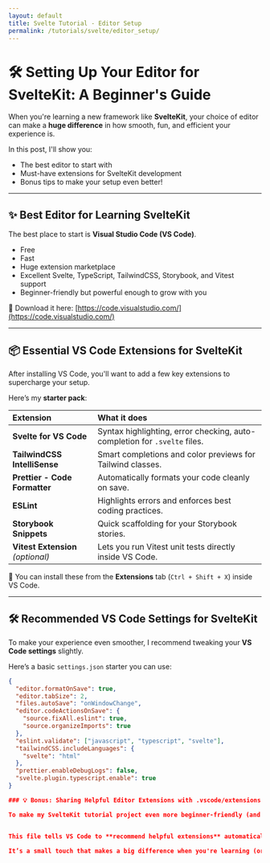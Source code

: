 ```yaml
---
layout: default
title: Svelte Tutorial - Editor Setup
permalink: /tutorials/svelte/editor_setup/
---
```


# 🛠 Setting Up Your Editor for SvelteKit: A Beginner's Guide

When you're learning a new framework like **SvelteKit**, your choice of editor can make a **huge difference** in how smooth, fun, and efficient your experience is.

In this post, I'll show you:

- The best editor to start with
- Must-have extensions for SvelteKit development
- Bonus tips to make your setup even better!

---

## ✨ Best Editor for Learning SvelteKit

The best place to start is **Visual Studio Code (VS Code)**.

- Free
- Fast
- Huge extension marketplace
- Excellent Svelte, TypeScript, TailwindCSS, Storybook, and Vitest support
- Beginner-friendly but powerful enough to grow with you

🔗 Download it here: [https://code.visualstudio.com/](https://code.visualstudio.com/)

---

## 📦 Essential VS Code Extensions for SvelteKit

After installing VS Code, you'll want to add a few key extensions to supercharge your setup.

Here’s my **starter pack**:

| **Extension**                  | **What it does**                                          |
|:--------------------------------|:----------------------------------------------------------|
| **Svelte for VS Code**           | Syntax highlighting, error checking, auto-completion for `.svelte` files. |
| **TailwindCSS IntelliSense**     | Smart completions and color previews for Tailwind classes. |
| **Prettier - Code Formatter**    | Automatically formats your code cleanly on save. |
| **ESLint**                       | Highlights errors and enforces best coding practices. |
| **Storybook Snippets**            | Quick scaffolding for your Storybook stories. |
| **Vitest Extension** *(optional)*| Lets you run Vitest unit tests directly inside VS Code. |

🔎 You can install these from the **Extensions** tab (`Ctrl + Shift + X`) inside VS Code.

---

## 🛠 Recommended VS Code Settings for SvelteKit

To make your experience even smoother, I recommend tweaking your **VS Code settings** slightly.

Here’s a basic `settings.json` starter you can use:

```json
{
  "editor.formatOnSave": true,
  "editor.tabSize": 2,
  "files.autoSave": "onWindowChange",
  "editor.codeActionsOnSave": {
    "source.fixAll.eslint": true,
    "source.organizeImports": true
  },
  "eslint.validate": ["javascript", "typescript", "svelte"],
  "tailwindCSS.includeLanguages": {
    "svelte": "html"
  },
  "prettier.enableDebugLogs": false,
  "svelte.plugin.typescript.enable": true
}

### 💡 Bonus: Sharing Helpful Editor Extensions with .vscode/extensions.json

To make my SvelteKit tutorial project even more beginner-friendly (and easier to maintain), I added a file called: .vscode/extensions.json


This file tells VS Code to **recommend helpful extensions** automatically when someone opens the project. If you're following along or sharing this repo with others, they’ll be prompted to install the right tools — like the Svelte language support, Prettier, TailwindCSS IntelliSense, and even Storybook snippets.

It’s a small touch that makes a big difference when you're learning (or collaborating later), and it helps keep the whole coding environment **consistent, smooth, and ready-to-code.**




